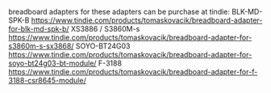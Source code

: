 breadboard adapters for these adapters can be purchase at tindie:
BLK-MD-SPK-B https://www.tindie.com/products/tomaskovacik/breadboard-adapter-for-blk-md-spk-b/
XS3886 / S3860M-s https://www.tindie.com/products/tomaskovacik/breadboard-adapter-for-s3860m-s-sx3868/
SOYO-BT24G03 https://www.tindie.com/products/tomaskovacik/breadboard-adapter-for-soyo-bt24g03-bt-module/
F-3188 https://www.tindie.com/products/tomaskovacik/breadboard-adapter-for-f-3188-csr8645-module/

